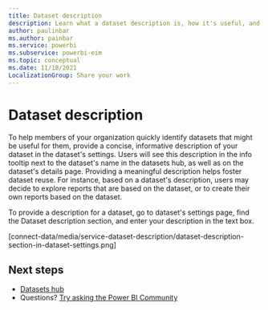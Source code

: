 ```yaml
---
title: Dataset description
description: Learn what a dataset description is, how it's useful, and how to provide it.
author: paulinbar
ms.author: painbar
ms.service: powerbi
ms.subservice: powerbi-eim
ms.topic: conceptual
ms.date: 11/18/2021
LocalizationGroup: Share your work
---
```

# Dataset description

To help members of your organization quickly identify datasets that might be useful for them, provide a concise, informative description of your dataset in the dataset's settings. Users will see this description in the info tooltip next to the dataset's name in the datasets hub, as well as on the dataset's details page. Providing a meaningful description helps foster dataset reuse. For instance, based on a dataset's description, users may decide to explore reports that are based on the dataset, or to create their own reports based on the dataset.

To provide a description for a dataset, go to dataset's settings page, find the Dataset description section, and enter your description in the text box.

[connect-data/media/service-dataset-description/dataset-description-section-in-dataset-settings.png]
  
## Next steps
* [Datasets hub](service-datasets-hub.md)
* Questions? [Try asking the Power BI Community](https://community.powerbi.com/)
